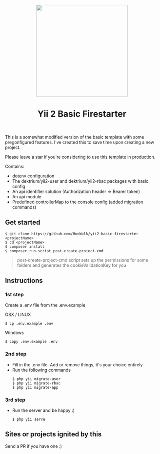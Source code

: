 <p align="center">
    <a href="https://github.com/yiisoft" target="_blank">
        <img src="https://i.imgur.com/yJC6ual.png" height="300px">
    </a>
    <h1 align="center">Yii 2 Basic Firestarter</h1>
    <br>
</p>

This is a somewhat modified version of the basic template with some pregonfigured features.
I've created this to save time upon creating a new project.

Please leave a star if you're considering to use this template in production.

Contains:

 - dotenv configuration
 - The dektrium/yii2-user and dektrium/yii2-rbac packages with basic config
 - An api identifier solution (Authorization header => Bearer token)
 - An api module
 - Predefined controllerMap to the console config (added migration commands)
 
 ## Get started
 
```
$ git clone https://github.com/HunWalk/yii2-basic-firestarter <projectName>
$ cd <projectName>
$ composer install
$ composer run-script post-create-project-cmd
```

>post-create-project-cmd script sets up the permissions for some folders 
and generates the cookieValidationKey for you

## Instructions

### 1st step
Create a .env file from the .env.example

OSX / LINUX

```$ cp .env.example .env```

Windows

```$ copy .env.example .env```

### 2nd step
 - Fill in the .env file. Add or remove things, it's your choice entirely
 - Run the following commands 
    ```
    $ php yii migrate-user
    $ php yii migrate-rbac
    $ php yii migrate-app
    ```
### 3rd step

 - Run the server and be happy :)
    ```
    $ php yii serve
    ```

## Sites or projects ignited by this
Send a PR if you have one :)